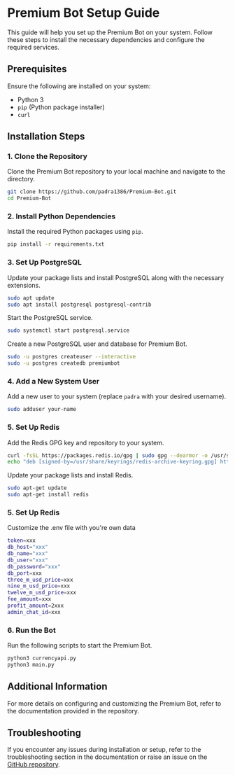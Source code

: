 # Premium Bot Setup Guide

This guide will help you set up the Premium Bot on your system. Follow these steps to install the necessary dependencies and configure the required services.

## Prerequisites

Ensure the following are installed on your system:

- Python 3
- `pip` (Python package installer)
- `curl`

## Installation Steps

### 1. Clone the Repository

Clone the Premium Bot repository to your local machine and navigate to the directory.

```bash
git clone https://github.com/padra1386/Premium-Bot.git
cd Premium-Bot
```

### 2. Install Python Dependencies

Install the required Python packages using `pip`.

```bash
pip install -r requirements.txt
```

### 3. Set Up PostgreSQL

Update your package lists and install PostgreSQL along with the necessary extensions.

```bash
sudo apt update
sudo apt install postgresql postgresql-contrib
```

Start the PostgreSQL service.

```bash
sudo systemctl start postgresql.service
```

Create a new PostgreSQL user and database for Premium Bot.

```bash
sudo -u postgres createuser --interactive
sudo -u postgres createdb premiumbot
```

### 4. Add a New System User

Add a new user to your system (replace `padra` with your desired username).

```bash
sudo adduser your-name
```

### 5. Set Up Redis

Add the Redis GPG key and repository to your system.

```bash
curl -fsSL https://packages.redis.io/gpg | sudo gpg --dearmor -o /usr/share/keyrings/redis-archive-keyring.gpg
echo "deb [signed-by=/usr/share/keyrings/redis-archive-keyring.gpg] https://packages.redis.io/deb $(lsb_release -cs) main" | sudo tee /etc/apt/sources.list.d/redis.list
```

Update your package lists and install Redis.

```bash
sudo apt-get update
sudo apt-get install redis
```

### 5. Set Up Redis

Customize the .env file with you're own data

```bash
token=xxx
db_host="xxx"
db_name="xxx"
db_user="xxx"
db_password="xxx"
db_port=xxx
three_m_usd_price=xxx
nine_m_usd_price=xxx
twelve_m_usd_price=xxx
fee_amount=xxx
profit_amount=2xxx
admin_chat_id=xxx
```

### 6. Run the Bot

Run the following scripts to start the Premium Bot.

```bash
python3 currencyapi.py
python3 main.py
```

## Additional Information

For more details on configuring and customizing the Premium Bot, refer to the documentation provided in the repository.

## Troubleshooting

If you encounter any issues during installation or setup, refer to the troubleshooting section in the documentation or raise an issue on the [GitHub repository](https://github.com/padra1386/Premium-Bot/issues).
